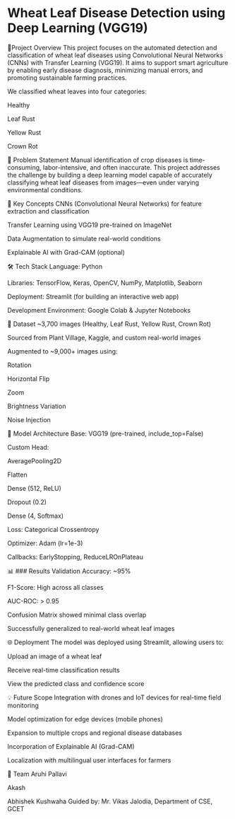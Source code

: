 # Wheat Leaf Disease Detection using Deep Learning (VGG19)
📌Project Overview
This project focuses on the automated detection and classification of wheat leaf diseases using Convolutional Neural Networks (CNNs) with Transfer Learning (VGG19). It aims to support smart agriculture by enabling early disease diagnosis, minimizing manual errors, and promoting sustainable farming practices.

We classified wheat leaves into four categories:

Healthy

Leaf Rust

Yellow Rust

Crown Rot

🎯 Problem Statement
Manual identification of crop diseases is time-consuming, labor-intensive, and often inaccurate. This project addresses the challenge by building a deep learning model capable of accurately classifying wheat leaf diseases from images—even under varying environmental conditions.

🧠 Key Concepts
CNNs (Convolutional Neural Networks) for feature extraction and classification

Transfer Learning using VGG19 pre-trained on ImageNet

Data Augmentation to simulate real-world conditions

Explainable AI with Grad-CAM (optional)

🛠️ Tech Stack
Language: Python

Libraries: TensorFlow, Keras, OpenCV, NumPy, Matplotlib, Seaborn

Deployment: Streamlit (for building an interactive web app)

Development Environment: Google Colab & Jupyter Notebooks

📂 Dataset
~3,700 images (Healthy, Leaf Rust, Yellow Rust, Crown Rot)

Sourced from Plant Village, Kaggle, and custom real-world images

Augmented to ~9,000+ images using:

Rotation

Horizontal Flip

Zoom

Brightness Variation

Noise Injection

🔧 Model Architecture
Base: VGG19 (pre-trained, include_top=False)

Custom Head:

AveragePooling2D

Flatten

Dense (512, ReLU)

Dropout (0.2)

Dense (4, Softmax)

Loss: Categorical Crossentropy

Optimizer: Adam (lr=1e-3)

Callbacks: EarlyStopping, ReduceLROnPlateau

📊 ### Results
Validation Accuracy: ~95%

F1-Score: High across all classes

AUC-ROC: > 0.95

Confusion Matrix showed minimal class overlap

Successfully generalized to real-world wheat leaf images

🌐 Deployment
The model was deployed using Streamlit, allowing users to:

Upload an image of a wheat leaf

Receive real-time classification results

View the predicted class and confidence score

💡 Future Scope
Integration with drones and IoT devices for real-time field monitoring

Model optimization for edge devices (mobile phones)

Expansion to multiple crops and regional disease databases

Incorporation of Explainable AI (Grad-CAM)

Localization with multilingual user interfaces for farmers

🙌 Team
Aruhi Pallavi

Akash

Abhishek Kushwaha
Guided by: Mr. Vikas Jalodia, Department of CSE, GCET
